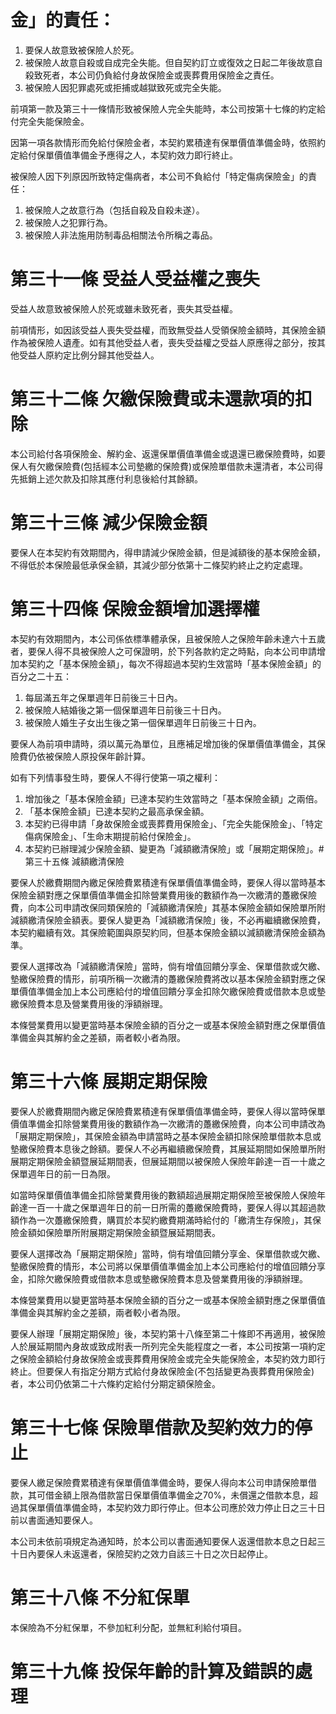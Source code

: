 # 金」的責任：

1. 要保人故意致被保險人於死。
2. 被保險人故意自殺或自成完全失能。但自契約訂立或復效之日起二年後故意自殺致死者，本公司仍負給付身故保險金或喪葬費用保險金之責任。
3. 被保險人因犯罪處死或拒捕或越獄致死或完全失能。

前項第一款及第三十一條情形致被保險人完全失能時，本公司按第十七條的約定給付完全失能保險金。

因第一項各款情形而免給付保險金者，本契約累積達有保單價值準備金時，依照約定給付保單價值準備金予應得之人，本契約效力即行終止。

被保險人因下列原因所致特定傷病者，本公司不負給付「特定傷病保險金」的責任：

1. 被保險人之故意行為（包括自殺及自殺未遂）。
2. 被保險人之犯罪行為。
3. 被保險人非法施用防制毒品相關法令所稱之毒品。

# 第三十一條 受益人受益權之喪失

受益人故意致被保險人於死或雖未致死者，喪失其受益權。

前項情形，如因該受益人喪失受益權，而致無受益人受領保險金額時，其保險金額作為被保險人遺產。如有其他受益人者，喪失受益權之受益人原應得之部分，按其他受益人原約定比例分歸其他受益人。

# 第三十二條 欠繳保險費或未還款項的扣除

本公司給付各項保險金、解約金、返還保單價值準備金或退還已繳保險費時，如要保人有欠繳保險費(包括經本公司墊繳的保險費)或保險單借款未還清者，本公司得先抵銷上述欠款及扣除其應付利息後給付其餘額。

# 第三十三條 減少保險金額

要保人在本契約有效期間內，得申請減少保險金額，但是減額後的基本保險金額，不得低於本保險最低承保金額，其減少部分依第十二條契約終止之約定處理。

# 第三十四條 保險金額增加選擇權

本契約有效期間內，本公司係依標準體承保，且被保險人之保險年齡未達六十五歲者，要保人得不具被保險人之可保證明，於下列各款約定之時點，向本公司申請增加本契約之「基本保險金額」，每次不得超過本契約生效當時「基本保險金額」的百分之二十五：

1. 每屆滿五年之保單週年日前後三十日內。
2. 被保險人結婚後之第一個保單週年日前後三十日內。
3. 被保險人婚生子女出生後之第一個保單週年日前後三十日內。

要保人為前項申請時，須以萬元為單位，且應補足增加後的保單價值準備金，其保險費仍依被保險人原投保年齡計算。

如有下列情事發生時，要保人不得行使第一項之權利：

1. 增加後之「基本保險金額」已達本契約生效當時之「基本保險金額」之兩倍。
2. 「基本保險金額」已達本契約之最高承保金額。
3. 本契約已得申請「身故保險金或喪葬費用保險金」、「完全失能保險金」、「特定傷病保險金」、「生命末期提前給付保險金」。
4. 本契約已辦理減少保險金額、變更為「減額繳清保險」或「展期定期保險」。# 第三十五條 減額繳清保險

要保人於繳費期間內繳足保險費累積達有保單價值準備金時，要保人得以當時基本保險金額對應之保單價值準備金扣除營業費用後的數額作為一次繳清的躉繳保險費，向本公司申請改保同類保險的「減額繳清保險」其基本保險金額如保險單所附減額繳清保險金額表。要保人變更為「減額繳清保險」後，不必再繼續繳保險費，本契約繼續有效。其保險範圍與原契約同，但基本保險金額以減額繳清保險金額為準。

要保人選擇改為「減額繳清保險」當時，倘有增值回饋分享金、保單借款或欠繳、墊繳保險費的情形，前項所稱一次繳清的躉繳保險費將改以基本保險金額對應之保單價值準備金加上本公司應給付的增值回饋分享金扣除欠繳保險費或借款本息或墊繳保險費本息及營業費用後的淨額辦理。

本條營業費用以變更當時基本保險金額的百分之一或基本保險金額對應之保單價值準備金與其解約金之差額，兩者較小者為限。

# 第三十六條 展期定期保險

要保人於繳費期間內繳足保險費累積達有保單價值準備金時，要保人得以當時保單價值準備金扣除營業費用後的數額作為一次繳清的躉繳保險費，向本公司申請改為「展期定期保險」，其保險金額為申請當時之基本保險金額扣除保險單借款本息或墊繳保險費本息後之餘額。要保人不必再繼續繳保險費，其展延期間如保險單所附展期定期保險金額暨展延期間表，但展延期間以被保險人保險年齡達一百一十歲之保單週年日的前一日為限。

如當時保單價值準備金扣除營業費用後的數額超過展期定期保險至被保險人保險年齡達一百一十歲之保單週年日的前一日所需的躉繳保險費時，要保人得以其超過款額作為一次躉繳保險費，購買於本契約繳費期滿時給付的「繳清生存保險」，其保險金額如保險單所附展期定期保險金額暨展延期間表。

要保人選擇改為「展期定期保險」當時，倘有增值回饋分享金、保單借款或欠繳、墊繳保險費的情形，本公司將以保單價值準備金加上本公司應給付的增值回饋分享金，扣除欠繳保險費或借款本息或墊繳保險費本息及營業費用後的淨額辦理。

本條營業費用以變更當時基本保險金額的百分之一或基本保險金額對應之保單價值準備金與其解約金之差額，兩者較小者為限。

要保人辦理「展期定期保險」後，本契約第十八條至第二十條即不再適用，被保險人於展延期間內身故或致成附表一所列完全失能程度之一者，本公司按第一項約定之保險金額給付身故保險金或喪葬費用保險金或完全失能保險金，本契約效力即行終止。但要保人有指定分期方式給付身故保險金(不包括變更為喪葬費用保險金)者，本公司仍依第二十六條約定給付分期定額保險金。

# 第三十七條 保險單借款及契約效力的停止

要保人繳足保險費累積達有保單價值準備金時，要保人得向本公司申請保險單借款，其可借金額上限為借款當日保單價值準備金之70%，未償還之借款本息，超過其保單價值準備金時，本契約效力即行停止。但本公司應於效力停止日之三十日前以書面通知要保人。

本公司未依前項規定為通知時，於本公司以書面通知要保人返還借款本息之日起三十日內要保人未返還者，保險契約之效力自該三十日之次日起停止。

# 第三十八條 不分紅保單

本保險為不分紅保單，不參加紅利分配，並無紅利給付項目。

# 第三十九條 投保年齡的計算及錯誤的處理